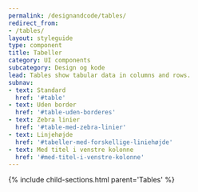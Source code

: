 ```yaml
---
permalink: /designandcode/tables/
redirect_from:
- /tables/
layout: styleguide
type: component
title: Tabeller
category: UI components
subcategory: Design og kode
lead: Tables show tabular data in columns and rows.
subnav:
- text: Standard
  href: '#table'
- text: Uden border
  href: '#table-uden-borderes'
- text: Zebra linier
  href: '#table-med-zebra-linier'
- text: Linjehøjde
  href: '#tabeller-med-forskellige-liniehøjde'
- text: Med titel i venstre kolonne
  href: '#med-titel-i-venstre-kolonne'
---
```


{% include child-sections.html parent='Tables' %}
